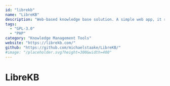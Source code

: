 ```yaml
---
id: "librekb"
name: "LibreKB"
description: "Web-based knowledge base solution. A simple web app, it runs on pretty much any web server or hosting provider with PHP and MySQL."
tags:
  - "GPL-3.0"
  - "PHP"
category: "Knowledge Management Tools"
website: "https://librekb.com/"
github: "https://github.com/michaelstaake/LibreKB/"
#image: "/placeholder.svg?height=300&width=400"
---
```


# LibreKB
